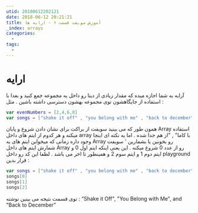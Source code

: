 ```yaml
---
utid: 20180612202121
date: 2018-06-12 20:21:21
title: آموزش سویفت قسمت ۶ - ارایه ها
_index: arrays
categories:
  -
tags:
  -
---
```


# ارایه

آرایه به شما اجازه میده که مقدار زیادی از دیتا رو داخل یه مجموعه جمع کنید‍ و بعدا با استفاده از جایگاهشون توی مجموعه بهشون دسترسی داشته باشین . مثل :

```swift
var evenNumbers = [2,4,6,8]
var songs = ["shake it off" , "you belong with me" , "back to december"]
```

همون طور که می بینید سویفت از براکت برای نشان دادن شروع و پایان Array استفاده میکنه و هر کدوم از ایتم های داخل array با کاما" , "از هم جدا شده . اما یه نکته ای اینجا وجود داره زمانی که میخواین ایتم های یه Array رو بخونین یا بشمارین ٬ سویفت شمارش ایتم های داخل Array رو از عدد 0 شروع میکنه . این یعنی اینکه ایتم اول 0 و ایتم دوم 1 و ایتم سوم 2 و همینطور تا اخر می باشد . لطفا این کد رو داخل playground قرار بدین :

```swift
var songs = ["shake it off" , "you belong with me" , "back to december"]
songs[0]
songs[1]
songs[2]
```

توی قسمت نتیجه می بینین نوشته :   “Shake it Off", "You Belong with Me", and "Back to December” 

